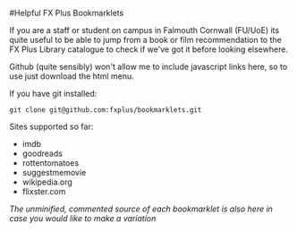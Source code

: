 #Helpful FX Plus Bookmarklets

If you are a staff or student on campus in Falmouth Cornwall (FU/UoE) its quite useful to be able to jump from a book or film recommendation to the FX Plus Library catalogue to check if we've got it before looking elsewhere.

Github (quite sensibly) won't allow me to include javascript links here, so to use just download the html menu.

If you have git installed:

    git clone git@github.com:fxplus/bookmarklets.git

Sites supported so far:

* imdb
* goodreads
* rottentomatoes
* suggestmemovie
* wikipedia.org
* flixster.com

*The unminified, commented source of each bookmarklet is also here in case you would like to make a variation*

